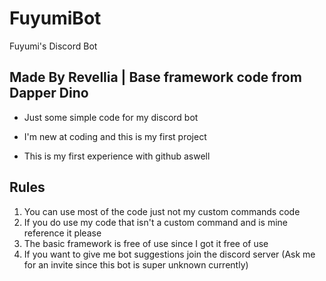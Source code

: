 # FuyumiBot
Fuyumi's Discord Bot

Made By Revellia | Base framework code from Dapper Dino
-----------------------------------------------------------------------------

* Just some simple code for my discord bot

* I'm new at coding and this is my first project

* This is my first experience with github aswell

Rules
-----------------------------------------------------------------------------

1. You can use most of the code just not my custom commands code
2. If you do use my code that isn't a custom command and is mine reference it please
3. The basic framework is free of use since I got it free of use
4. If you want to give me bot suggestions join the discord server (Ask me for an invite since this bot is super unknown currently)
